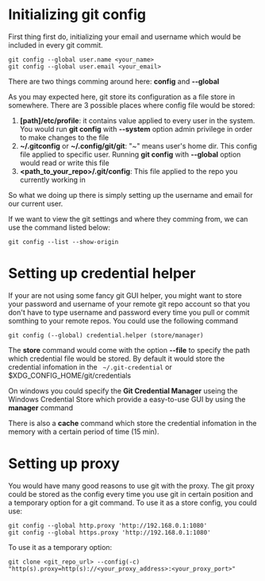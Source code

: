 # Initializing git config

First thing first do, initializing your email and username which would be included in every git commit.

```shell
git config --global user.name <your_name>
git config --global user.email <your_email>
```

There are two things comming around here: **config** and **--global**

As you may expected here, git store its configuration as a file store in somewhere. There are 3 possible places where config file would be stored:

1. **[path]/etc/profile**: it contains value applied to every user in the system. You would run **git config** with **--system** option admin privilege in order to make changes to the file
2. **~/.gitconfig** or **~/.config/git/git**: "~" means user's home dir. This config file applied to specific user. Running **git config** with **--global** option would read or write this file
3. **<path_to_your_repo>/.git/config**: This file applied to the repo you currently working in

So what we doing up there is simply setting up the username and email for our current user.

If we want to view the git settings and where they comming from, we can use the command listed below:

```shell
git config --list --show-origin
```

# Setting up credential helper

If your are not using some fancy git GUI helper, you might want to store your password and username of your remote git repo account so that you don't have to type username and  password every time you pull or commit somthing to your remote repos. You could use the following command

```shell
git config (--global) credential.helper (store/manager)
```

The **store** command would come with the option **--file** to specify the path which credential file would be stored. By default it would store the credential infomation in the ` ~/.git-credential` or $XDG_CONFIG_HOME/git/credentials

On windows you could specify the **Git Credential Manager** useing the Windows Credential Store which provide a easy-to-use GUI by using the **manager** command

There is also a **cache** command which store the credential infomation in the memory with a certain period of time (15 min).

# Setting up proxy

You would have many good reasons to use git with the proxy. The git proxy could be stored as the config every time you use git in certain position and a temporary option for a git command. To use it as a store config, you could use:

```shell
git config --global http.proxy 'http://192.168.0.1:1080'
git config --global https.proxy 'http://192.168.0.1:1080'
```

To use it as a temporary option:

```shell
git clone <git_repo_url> --config(-c) "http(s).proxy=http(s)://<your_proxy_address>:<your_proxy_port>"
```
